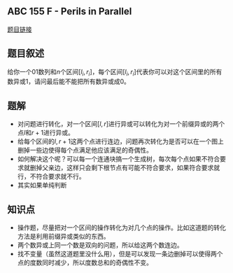 ## ABC 155 F - Perils in Parallel

[题目链接](https://atcoder.jp/contests/abc155/tasks/abc155_f)

## 题目叙述

给你一个01数列和$n$个区间$[l_i,r_i]$，每个区间$[l_i,r_i]$代表你可以对这个区间里的所有数异或$1$，请问最后能不能把所有数异或成$0$。

## 题解

+ 对问题进行转化，对一个区间$[l,r]$进行异或可以转化为对一个前缀异或的两个点$l$和$r+1$进行异或。
+ 给每个区间的$l,r+1$这两个点进行连边，问题再次转化为是否可以在一个图上删掉一些边使得每个点满足他应该满足的奇偶性。
+ 如何解决这个呢？可以每一个连通块搞一个生成树，每次每个点如果不符合要求就删掉父亲边，这样只会剩下根节点有可能不符合要求，如果符合要求就行，不符合要求就不行。
+ 其实如果单纯判断

## 知识点

+ 操作题，尽量把对一个区间的操作转化为对几个点的操作。比如这道题的转化方法是利用前缀异或类似的东西。
+ 两个数异或上同一个数是双向的问题，所以给这两个数连边。
+ 找不变量（虽然这道题里没什么用），但是可以发现一条边删掉可以使得两个点的度数同时减少，所以度数总和的奇偶性不变。